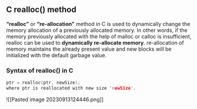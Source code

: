 ## C realloc() method

**“realloc”** or **“re-allocation”** method in C is used to dynamically change the memory allocation of a previously allocated memory. In other words, if the memory previously allocated with the help of malloc or calloc is insufficient, realloc can be used to **dynamically re-allocate memory**. re-allocation of memory maintains the already present value and new blocks will be initialized with the default garbage value.

### Syntax of realloc() in C
```c
ptr = realloc(ptr, newSize);
where ptr is reallocated with new size 'newSize'.
```

![[Pasted image 20230913124446.png]]